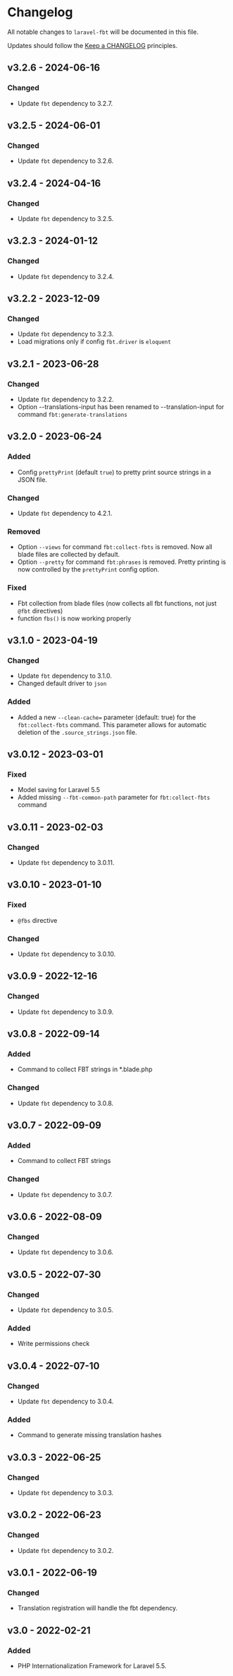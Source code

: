 # Changelog

All notable changes to `laravel-fbt` will be documented in this file.

Updates should follow the [Keep a CHANGELOG](http://keepachangelog.com/) principles.

## v3.2.6 - 2024-06-16
### Changed
- Update `fbt` dependency to 3.2.7.

## v3.2.5 - 2024-06-01
### Changed
- Update `fbt` dependency to 3.2.6.

## v3.2.4 - 2024-04-16
### Changed
- Update `fbt` dependency to 3.2.5.

## v3.2.3 - 2024-01-12
### Changed
- Update `fbt` dependency to 3.2.4.

## v3.2.2 - 2023-12-09
### Changed
- Update `fbt` dependency to 3.2.3.
- Load migrations only if config `fbt.driver` is `eloquent`

## v3.2.1 - 2023-06-28
### Changed
- Update `fbt` dependency to 3.2.2.
- Option --translations-input has been renamed to --translation-input for command `fbt:generate-translations`

## v3.2.0 - 2023-06-24
### Added
- Config `prettyPrint` (default `true`) to pretty print source strings in a JSON file.

### Changed
- Update `fbt` dependency to 4.2.1.

### Removed
- Option `--views` for command `fbt:collect-fbts` is removed. Now all blade files are collected by default.
- Option `--pretty` for command `fbt:phrases` is removed. Pretty printing is now controlled by the `prettyPrint` config option.

### Fixed
- Fbt collection from blade files (now collects all fbt functions, not just `@fbt` directives)
- function `fbs()` is now working properly

## v3.1.0 - 2023-04-19
### Changed
- Update `fbt` dependency to 3.1.0.
- Changed default driver to `json`

### Added
- Added a new `--clean-cache=` parameter (default: true) for the `fbt:collect-fbts` command. This parameter allows for automatic deletion of the `.source_strings.json` file.

## v3.0.12 - 2023-03-01

### Fixed
- Model saving for Laravel 5.5
- Added missing `--fbt-common-path` parameter for `fbt:collect-fbts` command

## v3.0.11 - 2023-02-03

### Changed
- Update `fbt` dependency to 3.0.11.

## v3.0.10 - 2023-01-10

### Fixed
- `@fbs` directive

### Changed
- Update `fbt` dependency to 3.0.10.

## v3.0.9 - 2022-12-16

### Changed
- Update `fbt` dependency to 3.0.9.

## v3.0.8 - 2022-09-14

### Added
- Command to collect FBT strings in \*.blade.php

### Changed
- Update `fbt` dependency to 3.0.8.

## v3.0.7 - 2022-09-09

### Added
- Command to collect FBT strings

### Changed
- Update `fbt` dependency to 3.0.7.

## v3.0.6 - 2022-08-09

### Changed
- Update `fbt` dependency to 3.0.6.

## v3.0.5 - 2022-07-30

### Changed
- Update `fbt` dependency to 3.0.5.

### Added
- Write permissions check

## v3.0.4 - 2022-07-10

### Changed
- Update `fbt` dependency to 3.0.4.

### Added
- Command to generate missing translation hashes

## v3.0.3 - 2022-06-25

### Changed
- Update `fbt` dependency to 3.0.3.

## v3.0.2 - 2022-06-23

### Changed
- Update `fbt` dependency to 3.0.2.

## v3.0.1 - 2022-06-19

### Changed
- Translation registration will handle the fbt dependency.

## v3.0 - 2022-02-21

### Added
- PHP Internationalization Framework for Laravel 5.5.
